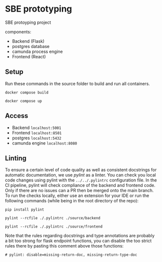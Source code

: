 # SBE prototyping

SBE protoyping project

components:

* Backend (Flask)
* postgres database
* camunda process engine
* Frontend (React)

## Setup

Run these commands in the source folder to build and run all containers.

`docker compose build`

`docker compose up`

## Access

* Backend `localhost:5001`
* Frontend `localhost:8501`
* postgres `localhost:5432`
* camunda engine `localhost:8080`

## Linting
To ensure a certain level of code quality as well as consistent docstrings for automatic documentation, we use *pylint*
as a linter. You can check you local code changes using pylint with the `../../.pylintrc` configuration file.
In the CI pipeline, pylint will check compliance of the backend and frontend code. Only if there are no issues can a PR then
be merged onto the main branch.
To run the checks locally, either use an extension for your IDE or run the following commands (while being in the root 
directory of the repo):

`pip install pylint`

`pylint --rcfile ./.pylintrc ./source/backend`

`pylint --rcfile ./.pylintrc ./source/frontend`

Note that the rules regarding docstrings and type annotations are probably a bit too strong for 
flask endpoint functions, you can disable the too strict rules there by pasting this comment above those 
functions:

`# pylint: disable=missing-return-doc, missing-return-type-doc`

  